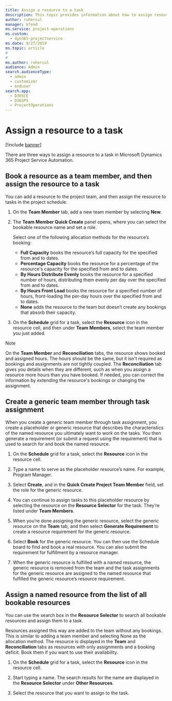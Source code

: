 ```yaml
---
title: Assign a resource to a task
description: This topic provides information about how to assign resources to tasks.
author: ruhercul
manager: kfend
ms.service: project-operations
ms.custom: 
  - dyn365-projectservice
ms.date: 9/27/2019
ms.topic: article
#
#
ms.author: ruhercul
audience: Admin
search.audienceType: 
  - admin
  - customizer
  - enduser
search.app: 
  - D365CE
  - D365PS
  - ProjectOperations
---
```





# Assign a resource to a task

[!include [banner](../../includes/psa-now-project-operations.md)]

There are three ways to assign a resource to a task in Microsoft Dynamics 365 Project Service Automation.

## Book a resource as a team member, and then assign the resource to a task

You can add a resource to the project team, and then assign the resource to tasks in the project schedule.

1. On the **Team Member** tab, add a new team member by selecting **New**. 

2. The **Team Member Quick Create** panel opens, where you can select the bookable resource name and set a role. 

    Select one of the following allocation methods for the resource’s booking:

    - **Full Capacity** books the resource’s full capacity for the specified from and to dates.
    - **Percentage Capacity** books the resource for a percentage of the resource's capacity for the specified from and to dates.
    - **By Hours Distribute Evenly** books the resource for a specified number of hours, distributing them evenly per day over the specified from and to dates.
    - **By Hours Front Load** books the resource for a specified number of hours, front-loading the per-day hours over the specified from and to dates.
    - **None** adds the resource to the team but doesn’t create any bookings that absorb their capacity.

3. On the **Schedule** grid for a task, select the **Resource** icon in the resource cell, and then under **Team Members**, select the team member you just added. 

> [!NOTE]
> On the **Team Member** and **Reconciliation** tabs, the resource shows booked and assigned hours. The hours should be the same, but it isn't required as bookings and assignments are not tightly coupled. The **Reconciliation** tab gives you details when they are different, such as when you assign a resource more hours than you have booked. If needed, you can correct the information by extending the resource's bookings or changing the assignment.

## Create a generic team member through task assignment

When you create a generic team member through task assignment, you create a placeholder or generic resource that describes the characteristics of the named resource you ultimately want to work on the tasks. You then generate a requirement (or submit a request using the requirement) that is used to search for and book the named resource.

1. On the **Schedule** grid for a task, select the **Resource** icon in the resource cell.

2. Type a name to serve as the placeholder resource’s name. For example, Program Manager.

3. Select **Create**, and in the **Quick Create Project Team Member** field, set the role for the generic resource.

4. You can continue to assign tasks to this placeholder resource by selecting the resource on the **Resource Selector** for the task. They’re listed under **Team Members**.

5. When you’re done assigning the generic resource, select the generic resource on the **Team** tab, and then select **Generate Requirement** to create a resource requirement for the generic resource.

6. Select **Book** for the generic resource. You can then use the Schedule board to find and book a real resource. You can also submit the requirement for fulfillment by a resource manager.

7. When the generic resource is fulfilled with a named resource, the generic resource is removed from the team and the task assignments for the generic resource are assigned to the named resource that fulfilled the generic resource’s resource requirement.

## Assign a named resource from the list of all bookable resources

You can use the search box in the **Resource Selector** to search all bookable resources and assign them to a task.

Resources assigned this way are added to the team without any bookings. This is similar to adding a team member and selecting None as the allocation method. The resource is displayed in the **Team** and **Reconciliation** tabs as resources with only assignments and a booking deficit. Book them if you want to use their availability.

1. On the **Schedule** grid for a task, select the **Resource** icon in the resource cell.

2. Start typing a name. The search results for the name are displayed in the **Resource Selector** under **Other Resources**.

3. Select the resource that you want to assign to the task.

